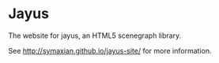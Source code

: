 Jayus
=====

The website for jayus, an HTML5 scenegraph library.

See http://symaxian.github.io/jayus-site/ for more information.